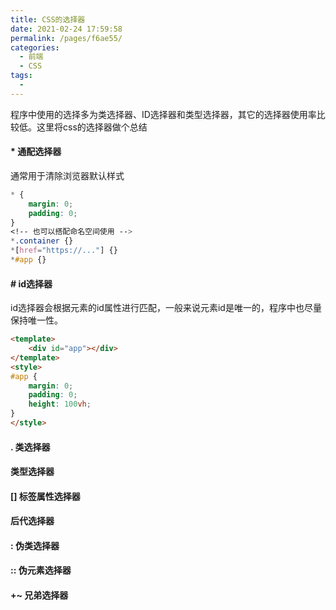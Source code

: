 ```yaml
---
title: CSS的选择器
date: 2021-02-24 17:59:58
permalink: /pages/f6ae55/
categories:
  - 前端
  - CSS
tags:
  - 
---
```

程序中使用的选择多为类选择器、ID选择器和类型选择器，其它的选择器使用率比较低。这里将css的选择器做个总结

#### * 通配选择器
通常用于清除浏览器默认样式
```css
* {
	margin: 0;
	padding: 0;
}
<!-- 也可以搭配命名空间使用 -->
*.container {}
*[href="https://..."] {}
*#app {}
```

#### # id选择器
id选择器会根据元素的id属性进行匹配，一般来说元素id是唯一的，程序中也尽量保持唯一性。
```html
<template>
	<div id="app"></div>
</template>
<style>
#app {
	margin: 0;
	padding: 0;
	height: 100vh;
}
</style>
```


#### . 类选择器

####  类型选择器

#### [] 标签属性选择器

#### 后代选择器

#### : 伪类选择器

#### :: 伪元素选择器

#### +~ 兄弟选择器
